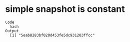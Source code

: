 # simple snapshot is constant

    Code
      hash
    Output
      [1] "5eab8283bf020d453fe5dc931203ffcc"

